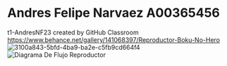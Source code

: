 # Andres Felipe Narvaez A00365456
t1-AndresNF23 created by GitHub Classroom
https://www.behance.net/gallery/141068397/Reproductor-Boku-No-Hero
![3100a843-5bfd-4ba9-ba2e-c5fb9cd664f4](https://user-images.githubusercontent.com/71246545/161452952-bd2fa5b0-3c85-4180-b18e-aca6825de3c3.jpg)
![Diagrama De Flujo Reproductor](https://user-images.githubusercontent.com/71246545/161893606-0018930e-8c8c-46bc-b1cb-137be4a94fb5.png)
